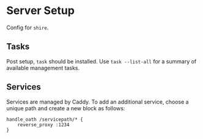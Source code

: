 # Server Setup

Config for `shire`.

## Tasks

Post setup, `task` should be installed. Use `task --list-all` for a summary of available management tasks.

## Services

Services are managed by Caddy. To add an additional service, choose a unique path and create a new block as follows:

```
handle_oath /servicepath/* {
    reverse_proxy :1234
}
```